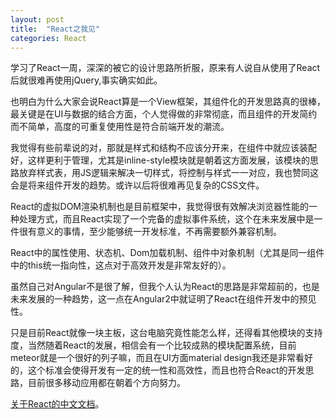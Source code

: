 ```yaml
---
layout: post
title:  "React之我见"
categories: React
---
```


学习了React一周，深深的被它的设计思路所折服，原来有人说自从使用了React后就很难再使用jQuery,事实确实如此。

也明白为什么大家会说React算是一个View框架，其组件化的开发思路真的很棒，最关键是在UI与数据的结合方面，个人觉得做的非常彻底，而且组件的开发简约而不简单，高度的可重复使用性是符合前端开发的潮流。

我觉得有些前辈说的对，那就是样式和结构不应该分开来，在组件中就应该装配好，这样更利于管理，尤其是inline-style模块就是朝着这方面发展，该模块的思路放弃样式表，用JS逻辑来解决一切样式，将控制与样式一一对应，我也赞同这会是将来组件开发的趋势。或许以后将很难再见复杂的CSS文件。

React的虚拟DOM渲染机制也是目前框架中，我觉得很有效解决浏览器性能的一种处理方式，而且React实现了一个完备的虚拟事件系统，这个在未来发展中是一件很有意义的事情，至少能够统一开发标准，不再需要额外兼容机制。

React中的属性使用、状态机、Dom加载机制、组件中对象机制（尤其是同一组件中的this统一指向性，这点对于高效开发是非常友好的）。

虽然自己对Angular不是很了解，但我个人认为React的思路是非常超前的，也是未来发展的一种趋势，这一点在Angular2中就证明了React在组件开发中的预见性。

只是目前React就像一块主板，这台电脑究竟性能怎么样，还得看其他模块的支持度，当然随着React的发展，相信会有一个比较成熟的模块配置系统，目前meteor就是一个很好的列子嘛，而且在UI方面material design我还是非常看好的，这个标准会使得开发有一定的统一性和高效性，而且也符合React的开发思路，目前很多移动应用都在朝着个方向努力。

[关于React的中文文档]。

[关于React的中文文档]: http://reactjs.cn/react/docs/getting-started.html
